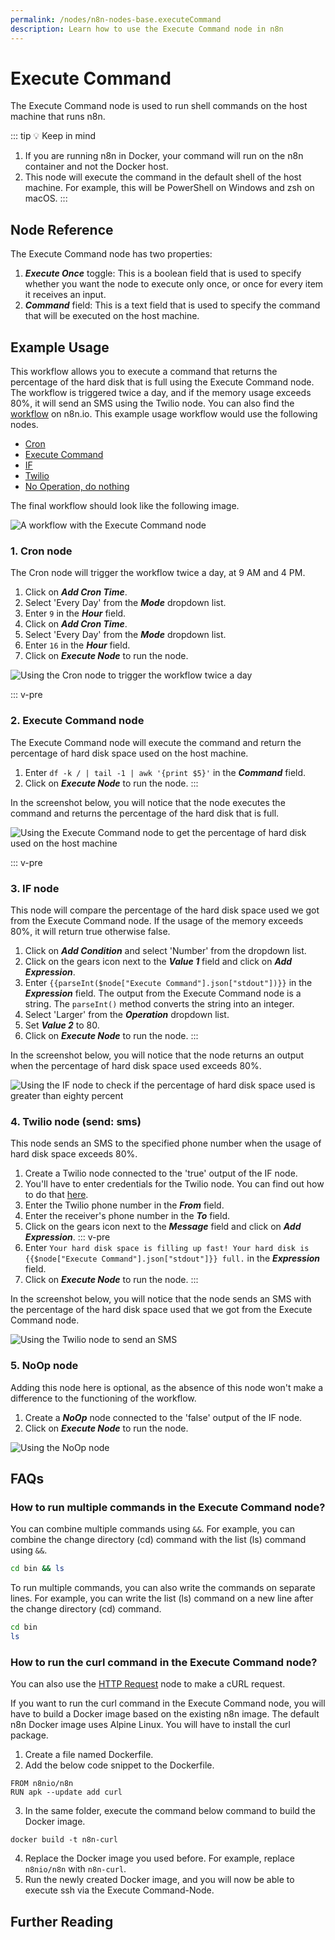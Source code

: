 ```yaml
---
permalink: /nodes/n8n-nodes-base.executeCommand
description: Learn how to use the Execute Command node in n8n
---
```


# Execute Command

The Execute Command node is used to run shell commands on the host machine that runs n8n.

::: tip 💡 Keep in mind
1. If you are running n8n in Docker, your command will run on the n8n container and not the Docker host.
2. This node will execute the command in the default shell of the host machine. For example, this will be PowerShell on Windows and zsh on macOS.
:::

## Node Reference

The Execute Command node has two properties:
1. ***Execute Once*** toggle: This is a boolean field that is used to specify whether you want the node to execute only once, or once for every item it receives an input.
2. ***Command*** field: This is a text field that is used to specify the command that will be executed on the host machine.


## Example Usage

This workflow allows you to execute a command that returns the percentage of the hard disk that is full using the Execute Command node. The workflow is triggered twice a day, and if the memory usage exceeds 80%, it will send an SMS using the Twilio node. You can also find the [workflow](https://n8n.io/workflows/716) on n8n.io. This example usage workflow would use the following nodes.
- [Cron](../../core-nodes/Cron/README.md)
- [Execute Command]()
- [IF](../../core-nodes/If/README.md)
- [Twilio](../../nodes/Twilio/README.md)
- [No Operation, do nothing](../../core-nodes/NoOperationDoNothing/README.md)


The final workflow should look like the following image.

![A workflow with the Execute Command node](./workflow.png)

### 1. Cron node

The Cron node will trigger the workflow twice a day, at 9 AM and 4 PM.

1. Click on ***Add Cron Time***.
2. Select 'Every Day' from the ***Mode*** dropdown list.
3. Enter `9` in the ***Hour*** field.
4. Click on ***Add Cron Time***.
5. Select 'Every Day' from the ***Mode*** dropdown list.
6. Enter `16` in the ***Hour*** field.
7. Click on ***Execute Node*** to run the node.

![Using the Cron node to trigger the workflow twice a day](./Cron_node.png)

::: v-pre
### 2. Execute Command node

The Execute Command node will execute the command and return the percentage of hard disk space used on the host machine.

1. Enter `df -k / | tail -1 | awk '{print $5}'` in the ***Command*** field.
2. Click on ***Execute Node*** to run the node.
:::

In the screenshot below, you will notice that the node executes the command and returns the percentage of the hard disk that is full.

![Using the Execute Command node to get the percentage of hard disk used on the host machine](./ExecuteCommand_node.png)

::: v-pre
### 3. IF node

This node will compare the percentage of the hard disk space used we got from the Execute Command node. If the usage of the memory exceeds 80%, it will return true otherwise false.

1. Click on ***Add Condition*** and select 'Number' from the dropdown list.
2. Click on the gears icon next to the ***Value 1*** field and click on ***Add Expression***.
3. Enter `{{parseInt($node["Execute Command"].json["stdout"])}}` in the ***Expression*** field. The output from the Execute Command node is a string. The `parseInt()` method converts the string into an integer.
4. Select 'Larger' from the ***Operation*** dropdown list.
5. Set ***Value 2*** to 80.
5. Click on ***Execute Node*** to run the node.
:::

In the screenshot below, you will notice that the node returns an output when the percentage of hard disk space used exceeds 80%.

![Using the IF node to check if the percentage of hard disk space used is greater than eighty percent](./IF_node.png)

### 4. Twilio node (send: sms)

This node sends an SMS to the specified phone number when the usage of hard disk space  exceeds 80%.

1. Create a Twilio node connected to the 'true' output of the IF node.
2. You'll have to enter credentials for the Twilio node. You can find out how to do that [here](../../../credentials/Twilio/README.md).
3. Enter the Twilio phone number in the ***From*** field.
4. Enter the receiver's phone number in the ***To*** field.
5. Click on the gears icon next to the ***Message*** field and click on ***Add Expression***.
::: v-pre
6. Enter `Your hard disk space is filling up fast! Your hard disk is {{$node["Execute Command"].json["stdout"]}} full.` in the ***Expression*** field.
7. Click on ***Execute Node*** to run the node.
:::

In the screenshot below, you will notice that the node sends an SMS with the percentage of the hard disk space used that we got from the Execute Command node.

![Using the Twilio node to send an SMS](./Twilio_node.png)

### 5. NoOp node
Adding this node here is optional, as the absence of this node won't make a difference to the functioning of the workflow.

1. Create a ***NoOp*** node connected to the 'false' output of the IF node.
2. Click on ***Execute Node*** to run the node.

![Using the NoOp node](./NoOp_node.png)

## FAQs

### How to run multiple commands in the Execute Command node?
You can combine multiple commands using `&&`. For example, you can combine the change directory (cd) command with the list (ls) command using `&&`.
```bash
cd bin && ls
```

To run multiple commands, you can also write the commands on separate lines. For example, you can write the list (ls) command on a new line after the change directory (cd) command.
```bash
cd bin
ls
```

### How to run the curl command in the Execute Command node?

You can also use the [HTTP Request](../../core-nodes/HTTPRequest/README.md) node to make a cURL request.

If you want to run the curl command in the Execute Command node, you will have to build a Docker image based on the existing n8n image. The default n8n Docker image uses Alpine Linux. You will have to install the curl package.
1. Create a file named Dockerfile.
2. Add the below code snippet to the Dockerfile.
```
FROM n8nio/n8n
RUN apk --update add curl
```
3. In the same folder, execute the command below command to build the Docker image.
```
docker build -t n8n-curl
```
4. Replace the Docker image you used before. For example, replace `n8nio/n8n` with `n8n-curl`.
5. Run the newly created Docker image, and you will now be able to execute ssh via the Execute Command-Node.

## Further Reading

<FurtherReadingBlog />

